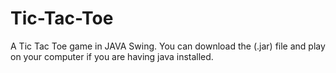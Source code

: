 # Tic-Tac-Toe
A Tic Tac Toe game in JAVA Swing. 
You can download the (.jar) file and play on your computer if you are having java installed.
